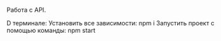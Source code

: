 Работа с API.

D терминале:
Установить все зависимости: npm i
Запустить проект с помощью команды: npm start
